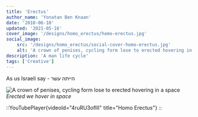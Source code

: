 ```yaml
---
title: 'Erectus'
author_name: 'Yonatan Ben Knaan'
date: '2010-06-10'
updated: '2021-05-16'
cover_image: '/designs/homo_erectus/homo-erectus.jpg'
social_image: 
    src: '/designs/homo_erectus/social-cover-homo-erectus.jpg'
    alt: 'A crown of penises, cycling form lose to erected hovering in a space'
description: 'A man life cycle'
tags: ['Creative']
---
```

As us Israeli say - הייתה עשר

![A crown of penises, cycling form lose to erected hovering in a space](/designs/homo_erectus/homo-erectus.jpg)
*Erected we hover in space*


::YouTubePlayer{videoId="4ruRU3ofIII" title="Homo Erectus"}
::